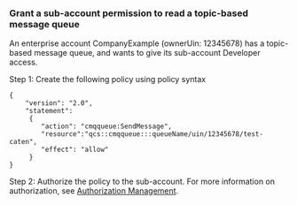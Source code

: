 ### Grant a sub-account permission to read a topic-based message queue

An enterprise account CompanyExample (ownerUin: 12345678) has a topic-based message queue, and wants to give its sub-account Developer access.

Step 1: Create the following policy using policy syntax
```
{
    "version": "2.0",
    "statement":   
     {
        "action": "cmqqueue:SendMessage",
        "resource":"qcs::cmqqueue:::queueName/uin/12345678/test-caten",
        "effect": "allow"
     } 
}
```

Step 2: Authorize the policy to the sub-account. For more information on authorization, see [Authorization Management](https://intl.cloud.tencent.com/document/product/598/10602).

